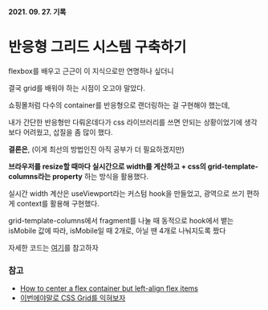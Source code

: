 **2021. 09. 27. 기록**

# 반응형 그리드 시스템 구축하기

flexbox를 배우고 근근이 이 지식으로만 연명하나 싶더니

결국 grid를 배워야 하는 시점이 오고야 말았다.

쇼핑몰처럼 다수의 container를 반응형으로 랜더링하는 걸 구현해야 했는데,

내가 간단한 반응형만 다뤄온데다가 css 라이브러리를 쓰면 안되는 상황이었기에 생각보다 어려웠고, 삽질을 좀 많이 했다.

**결론은**, (이게 최선의 방법인진 아직 공부가 더 필요하겠지만)

**브라우저를 resize할 때마다 실시간으로 width를 계산하고 + css의 grid-template-columns라는 property** 하는 방식을 활용했다.

실시간 width 계산은 useViewport라는 커스텀 hook을 만들었고, 광역으로 쓰기 편하게 context를 활용해 구현했다.

grid-template-columns에서 fragment를 나눌 때 동적으로 hook에서 뱉는 isMobile 값에 따라, isMobile일 때 2개로, 아닐 땐 4개로 나눠지도록 짰다

자세한 코드는 [여기](https://github.com/heejaykong/bucketplace-assignment/commit/b2db3572f744a9f1bdbff7a099ac39d8d654893e)를 참고하자

### 참고
* [How to center a flex container but left-align flex items](https://stackoverflow.com/questions/32802202/how-to-center-a-flex-container-but-left-align-flex-items)
* [이번에야말로 CSS Grid를 익혀보자](https://studiomeal.com/archives/533)
